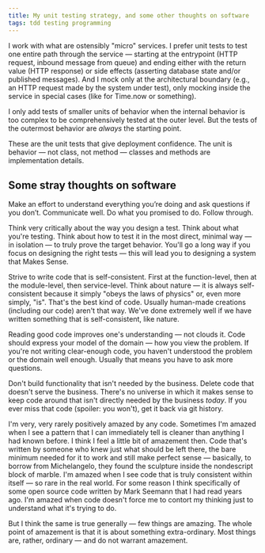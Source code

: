 ```yaml
---
title: My unit testing strategy, and some other thoughts on software
tags: tdd testing programming
---
```


I work with what are ostensibly "micro" services. I prefer unit tests to test one entire path through the service — starting at the entrypoint (HTTP request, inbound message from queue) and ending either with the return value (HTTP response) or side effects (asserting database state and/or published messages). And I mock only at the architectural boundary (e.g., an HTTP request made by the system under test), only mocking inside the service in special cases (like for Time.now or something).

I only add tests of smaller units of behavior when the internal behavior is too complex to be comprehensively tested at the outer level. But the tests of the outermost behavior are _always_ the starting point.

These are the unit tests that give deployment confidence. The unit is behavior — not class, not method — classes and methods are implementation details.

## Some stray thoughts on software

Make an effort to understand everything you’re doing and ask questions if you don’t. Communicate well. Do what you promised to do. Follow through.

Think very critically about the way you design a test. Think about what you're testing. Think about how to test it in the most direct, minimal way — in isolation — to truly prove the target behavior. You'll go a long way if you focus on designing the right tests — this will lead you to designing a system that Makes Sense.

Strive to write code that is self-consistent. First at the function-level, then at the module-level, then service-level. Think about nature — it is always self-consistent because it simply "obeys the laws of physics" or, even more simply, "is". That's the best kind of code. Usually human-made creations (including our code) aren't that way. We've done extremely well if we have written something that is self-consistent, like nature.

Reading good code improves one's understanding — not clouds it. Code should express your model of the domain — how you view the problem. If you're not writing clear-enough code, you haven't understood the problem or the domain well enough. Usually that means you have to ask more questions.

Don't build functionality that isn't needed by the business. Delete code that doesn't serve the business. There's no universe in which it makes sense to keep code around that isn't directly needed by the business _today_. If you ever miss that code (spoiler: you won't), get it back via git history.

I'm very, very rarely positively amazed by any code. Sometimes I'm amazed when I see a pattern that I can immediately tell is cleaner than anything I had known before. I think I feel a little bit of amazement then. Code that's written by someone who knew just what should be left there, the bare minimum needed for it to work and still make perfect sense — basically, to borrow from Michelangelo, they found the sculpture inside the nondescript block of marble. I'm amazed when I see code that is truly consistent within itself — so rare in the real world. For some reason I think specifically of some open source code written by Mark Seemann that I had read years ago. I'm amazed when code doesn't force me to contort my thinking just to understand what it's trying to do.

But I think the same is true generally — few things are amazing. The whole point of amazement is that it is about something extra-ordinary. Most things are, rather, ordinary — and do not warrant amazement.
